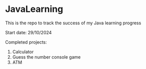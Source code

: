 # JavaLearning
This is the repo to track the success of my Java learning progress

Start date: 29/10/2024

Completed projects: 
1. Calculator
2. Guess the number console game
3. ATM 
